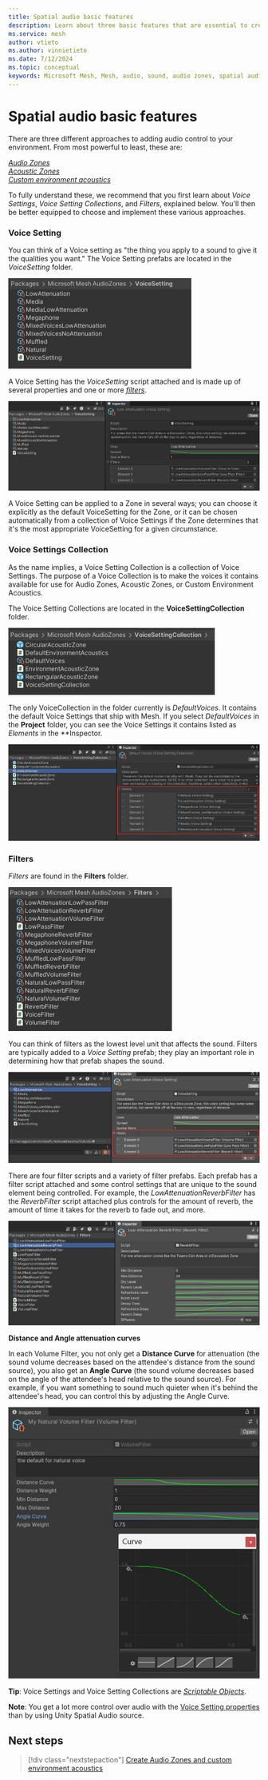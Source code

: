 ```yaml
---
title: Spatial audio basic features
description: Learn about three basic features that are essential to creating spatial audio zones in Mesh. 
ms.service: mesh
author: vtieto
ms.author: vinnietieto
ms.date: 7/12/2024
ms.topic: conceptual
keywords: Microsoft Mesh, Mesh, audio, sound, audio zones, spatial audio, spatialization, voices, 3D audio, surround sound
---
```


# Spatial audio basic features

There are three different approaches to adding audio control to your environment. From most powerful to least, these are:

[*Audio Zones*](./create-zones-and-environment-audio.md#create-an-audio-zone)  
[*Acoustic Zones*](./create-zones-and-environment-audio.md#create-an-acoustic-zone)  
[*Custom environment acoustics*](./create-zones-and-environment-audio.md#choose-custom-environment-acoustics)

To fully understand these, we recommend that you first learn about *Voice Settings*, *Voice Setting Collections*,  and *Filters*, explained below. You'll then be better equipped to choose and implement these various approaches.

### Voice Setting

You can think of a Voice setting as "the thing you apply to a sound to give it the qualities you want." The Voice Setting prefabs are located in the *VoiceSetting* folder.

![______](../../../media/enhance-your-environment/audio-zones/036-voices.png)

A Voice Setting has the *VoiceSetting* script attached and is made up of several properties and one or more [*filters*](#filters).

![______](../../../media/enhance-your-environment/audio-zones/078-voice-setting.png)

A Voice Setting can be applied to a Zone in several ways; you can choose it explicitly as the default VoiceSetting for the Zone, or it can be chosen automatically from a collection of Voice Settings if the Zone determines that it's the most appropriate VoiceSetting for a given circumstance.

### Voice Settings Collection

As the name implies, a Voice Setting Collection is a collection of Voice Settings. The purpose of a Voice Collection is to make the voices it contains available for use for Audio Zones, Acoustic Zones, or Custom Environment Acoustics.

The Voice Setting Collections are located in the **VoiceSettingCollection** folder.

![______](../../../media/enhance-your-environment/audio-zones/079-voice-setting-collection.png)

The only VoiceCollection in the folder currently is *DefaultVoices*. It contains the default Voice Settings that ship with Mesh. If you select *DefaultVoices* in the **Project** folder, you can see the Voice Settings it contains listed as *Elements* in the **Inspector.

![______](../../../media/enhance-your-environment/audio-zones/080-voices.png)

### Filters

*Filters* are found in the **Filters** folder.

![______](../../../media/enhance-your-environment/audio-zones/081-filters.png)

You can think of filters as the lowest level unit that affects the sound. Filters are typically added to a *Voice Setting* prefab; they play an important role in determining how that prefab shapes the sound. 

![______](../../../media/enhance-your-environment/audio-zones/082-filters.png)

There are four filter scripts and a variety of filter prefabs. Each prefab has a filter script attached and some control settings that are unique to the sound element being controlled. For example, the *LowAttenuationReverbFilter* has the *ReverbFilter* script attached plus controls for the amount of reverb, the amount of time it takes for the reverb to fade out, and more.

![______](../../../media/enhance-your-environment/audio-zones/044-low-atten-reverb-filter.png)

**Distance and Angle attenuation curves**

In each Volume Filter, you not only get a **Distance Curve** for attenuation (the sound volume decreases based on the attendee's distance from the sound source), you also get an **Angle  Curve** (the sound volume decreases based on the angle of the attendee's head relative to the sound source). For example, if you want something to sound much quieter when it's behind the attendee's head, you can control this by adjusting the Angle Curve.

![______](../../../media/enhance-your-environment/audio-zones/029-angle-curve.png)

**Tip**: Voice Settings and Voice Setting Collections are [*Scriptable Objects*](https://docs.unity3d.com/Manual/class-ScriptableObject.html).

**Note**: You get a lot more control over audio with the [Voice Setting properties](./audio-zone-properties.md) than by using Unity Spatial Audio source.

## Next steps

> [!div class="nextstepaction"]
> [Create Audio Zones and custom environment acoustics](create-zones-and-environment-audio.md)